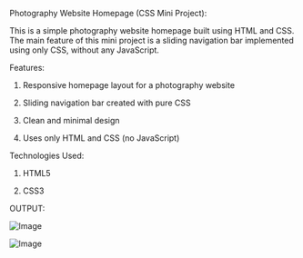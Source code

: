 Photography Website Homepage (CSS Mini Project):

This is a simple photography website homepage built using HTML and CSS. The main feature of this mini project is a sliding navigation bar implemented using only CSS, without any JavaScript.

Features:

1. Responsive homepage layout for a photography website

2. Sliding navigation bar created with pure CSS

3. Clean and minimal design

4. Uses only HTML and CSS (no JavaScript)


Technologies Used:

1. HTML5

2. CSS3


OUTPUT:

![Image](https://github.com/user-attachments/assets/279ac79c-58d7-4f02-8ff4-42b771eb60fa)



![Image](https://github.com/user-attachments/assets/e70243e7-c63b-410b-8359-a7eade942c79)
